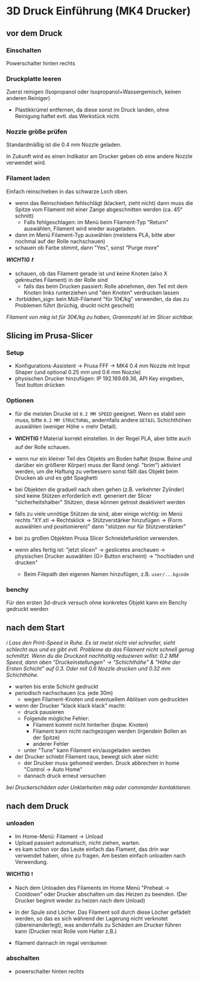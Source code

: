 # 3D Druck Einführung (MK4 Drucker)

## vor dem Druck

### Einschalten

Powerschalter hinten rechts

### Druckplatte leeren

Zuerst reinigen (Isopropanol oder Isopropanol+Wassergemisch, keinen anderen Reiniger)
- Plastikkrümel entfernen, da diese sonst im Druck landen, ohne Reinigung haftet evtl. das Werkstück nicht.

### Nozzle größe prüfen

Standardmäßig ist die 0.4 mm Nozzle geladen.

In Zukunft wird es einen Indikator am Drucker geben ob eine andere Nozzle verwendet wird.

### Filament laden

Einfach reinschieben in das schwarze Loch oben.
  - wenn das Reinschieben fehlschlägt (klackert, zieht nicht) dann muss die Spitze vom Filament mit einer Zange abgeschnitten werden (ca. 45° schnitt)
    - Falls fehlgeschlagen: im Menü beim Filament-Typ "Return" auswählen, Filament wird wieder ausgeladen.
- dann im Menü Filament-Typ auswählen (meistens PLA, bitte aber nochmal auf der Rolle nachschauen)
- schauen ob Farbe stimmt, dann "Yes", sonst "Purge more"

***WICHTIG :exclamation:***
- schauen, ob das Filament gerade ist und keine Knoten (also X gekreuztes Filament) in der Rolle sind
  - falls das beim Drucken passiert: Rolle abnehmen, den Teil mit dem Knoten links runterziehen und "den Knoten" verdrucken lassen
- :forbidden_sign: kein Müll-Filament "für 10€/kg" verwenden, da das zu Problemen führt (brüchig, druckt nicht gescheit)

*Filament von mkg ist für 30€/kg zu haben, Grammzahl ist im Slicer sichtbar.*

## Slicing im Prusa-Slicer

### Setup
- Konfigurations-Assistent -> Prusa FFF -> MK4 0.4 mm Nozzle mit Input Shaper (und optional 0.25 mm und 0.6 mm Nozzle)
- physischen Drucker hinzufügen: IP 192.169.69.36, API Key eingeben, Test button drücken

### Optionen

- für die meisten Drucke ist `0.2 MM SPEED` geeignet. Wenn es stabil sein muss, bitte `0.2 MM STRUCTURAL`, andernfalls andere `DETAIL` Schichthöhen auswählen (weniger Höhe = mehr Detail).

- **WICHTIG** :exclamation: Material korrekt einstellen. In der Regel PLA, aber bitte auch auf der Rolle schauen.

- wenn nur ein kleiner Teil des Objekts am Boden haftet (bspw. Beine und darüber ein größerer Körper)
  muss der Rand (engl. "brim") aktiviert werden, um die Haftung zu verbessern
  sonst fällt das Objekt beim Drucken ab und es gibt Spaghetti

- bei Objekten die graduell nach oben gehen (z.B. verkehrter Zylinder) sind keine Stützen erforderlich
  evtl. generiert der Slicer "sicherheitshalber" Stützen, diese können getrost deaktiviert werden
- falls zu viele unnötige Stützen da sind, aber einige wichtig:
  im Menü rechts "XY.stl -> Rechtsklick -> Stützverstärker hinzufügen -> (Form auswählen und positionieren)"
  dann "stützen nur für Stützverstärker"
- bei zu großen Objekten Prusa Slicer Schneidefunktion verwenden.

- wenn alles fertig ist: "jetzt slicen" -> geslicetes anschauen
  -> physischen Drucker auswählen (G> Button erscheint) -> "hochladen und drucken"
  - Beim Filepath den eigenen Namen hinzufügen, z.B. `user/...bgcode`

### benchy

Für den ersten 3d-druck versuch ohne konkretes Objekt kann ein Benchy gedruckt werden

## nach dem Start

*:information_source: Lass den Print-Speed in Ruhe. Es ist meist nicht viel schneller, sieht schlecht aus und es gibt evtl. Probleme da das Filament nicht schnell genug schmiltzt. Wenn du die Druckzeit nachhaltig reduzieren willst: 0.2 MM Speed, dann oben "Druckeinstellungen" -> "Schichthöhe" & "Höhe der Ersten Schicht" auf 0.3. Oder mit 0.6 Nozzle drucken und 0.32 mm Schichthöhe.*

- warten bis erste Schicht gedruckt
- periodisch nachschauen (ca. jede 30m)
  - wegen Filament-Knoten und eventuellem Ablösen vom gedruckten
- wenn der Drucker "klack klack klack" macht:
  - druck pausieren
  - Folgende mögliche Fehler:
    - Filament kommt nicht hinterher (bspw. Knoten)
    - Filament kann nicht nachgezogen werden (irgendein Bollen an der Spitze)
    - anderer Fehler
  - unter "Tune" kann Filament ein/ausgeladen werden
- der Drucker schiebt Filament raus, bewegt sich aber nicht:
  - der Drucker muss gehomed werden. Druck abbrechen in home "Control -> Auto Home"
  - dannach druck erneut versuchen

*bei Druckerschäden oder Unklarheiten mkg oder commander kontaktieren.*


## nach dem Druck

### unloaden
  - Im Home-Menü: Filament -> Unload
  - Upload passiert automatisch, nicht ziehen, warten.
  - es kam schon vor das Leute einfach das Flament, das drin war
    verwendet haben, ohne zu fragen. Am besten einfach unloaden nach Verwendung.

**WICHTIG** :exclamation:
 - Nach dem Unloaden des Filaments im Home Menü "Preheat -> Cooldown" oder Drucker abschalten um das Heizen zu beenden. (Der Drucker beginnt wieder zu heizen nach dem Unload)
 - In der Spule sind Löcher. Das Filament soll durch diese Löcher gefädelt werden, so das es sich während der Lagerung nicht verknotet (übereinanderlegt), was andernfalls zu Schäden am Drucker führen kann (Drucker reist Rolle vom Halter z.B.)

  - filament dannach im regal verräumen

### abschalten
  - powerschalter hinten rechts
